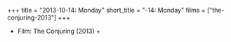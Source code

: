 +++
title = "2013-10-14: Monday"
short_title = "-14: Monday"
films = ["the-conjuring-2013"]
+++


* Film: The Conjuring (2013) +
